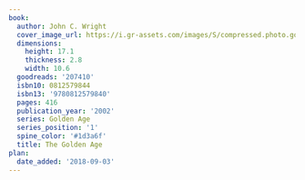 ```yaml
---
book:
  author: John C. Wright
  cover_image_url: https://i.gr-assets.com/images/S/compressed.photo.goodreads.com/books/1388210742l/207410.jpg
  dimensions:
    height: 17.1
    thickness: 2.8
    width: 10.6
  goodreads: '207410'
  isbn10: 0812579844
  isbn13: '9780812579840'
  pages: 416
  publication_year: '2002'
  series: Golden Age
  series_position: '1'
  spine_color: '#1d3a6f'
  title: The Golden Age
plan:
  date_added: '2018-09-03'
---
```

